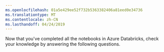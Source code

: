 ```yaml
---
ms.openlocfilehash: 01a5e429ee52f732b5363382406a81eed0e34736
ms.translationtype: MT
ms.contentlocale: zh-CN
ms.lasthandoff: 04/24/2019
---
```

Now that you've completed all the notebooks in Azure Databricks, check your knowledge by answering the following questions.
